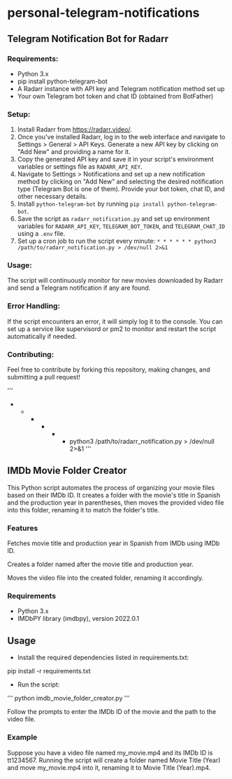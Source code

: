 # personal-telegram-notifications

## Telegram Notification Bot for Radarr

### Requirements:
- Python 3.x
- pip install python-telegram-bot
- A Radarr instance with API key and Telegram notification method set up
- Your own Telegram bot token and chat ID (obtained from BotFather)

### Setup:
1. Install Radarr from https://radarr.video/.
2. Once you've installed Radarr, log in to the web interface and navigate to Settings > General > API Keys. Generate a new API key by clicking on "Add New" and providing a name for it.
3. Copy the generated API key and save it in your script's environment variables or settings file as `RADARR_API_KEY`.
4. Navigate to Settings > Notifications and set up a new notification method by clicking on "Add New" and selecting the desired notification type (Telegram Bot is one of them). Provide your bot token, chat ID, and other necessary details.
5. Install `python-telegram-bot` by running `pip install python-telegram-bot`.
6. Save the script as `radarr_notification.py` and set up environment variables for `RADARR_API_KEY`, `TELEGRAM_BOT_TOKEN`, and `TELEGRAM_CHAT_ID` using a `.env` file.
7. Set up a cron job to run the script every minute: `* * * * * * python3 /path/to/radarr_notification.py > /dev/null 2>&1`

### Usage:
The script will continuously monitor for new movies downloaded by Radarr and send a Telegram notification if any are found.

### Error Handling:
If the script encounters an error, it will simply log it to the console. You can set up a service like supervisord or pm2 to monitor and restart the script automatically if needed.

### Contributing:
Feel free to contribute by forking this repository, making changes, and submitting a pull request!

'''
* * * * * * python3 /path/to/radarr_notification.py > /dev/null 2>&1
'''


## IMDb Movie Folder Creator

This Python script automates the process of organizing your movie files based on their IMDb ID. It creates a folder with the movie's title in Spanish and the production year in parentheses, then moves the provided video file into this folder, renaming it to match the folder's title.

### Features

Fetches movie title and production year in Spanish from IMDb using IMDb ID.

Creates a folder named after the movie title and production year.

Moves the video file into the created folder, renaming it accordingly.

### Requirements

- Python 3.x
- IMDbPY library (imdbpy), version 2022.0.1

## Usage

- Install the required dependencies listed in requirements.txt:

pip install -r requirements.txt

- Run the script:

'''
python imdb_movie_folder_creator.py
'''

Follow the prompts to enter the IMDb ID of the movie and the path to the video file.

### Example

Suppose you have a video file named my_movie.mp4 and its IMDb ID is tt1234567. Running the script will create a folder named Movie Title (Year) and move my_movie.mp4 into it, renaming it to Movie Title (Year).mp4.